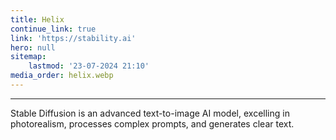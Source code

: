 ```yaml
---
title: Helix
continue_link: true
link: 'https://stability.ai'
hero: null
sitemap:
    lastmod: '23-07-2024 21:10'
media_order: helix.webp
---
```


---
Stable Diffusion is an advanced text-to-image AI model, excelling in photorealism, processes complex prompts, and generates clear text. 